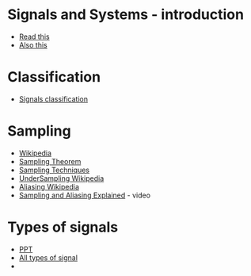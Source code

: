 # Signals and Systems - introduction
- [Read this](https://www.tutorialspoint.com/dip/signals_and_system_introduction.htm)
- [Also this](https://www.tutorialspoint.com/signals_and_systems/signals_and_systems_overview.htm)


# Classification
- [Signals classification](https://www.tutorialspoint.com/signals_and_systems/signals_classification.htm)

# Sampling
- [Wikipedia](https://en.wikipedia.org/wiki/Sampling_(signal_processing))
- [Sampling Theorem](https://www.tutorialspoint.com/signals_and_systems/signals_sampling_theorem.htm)
- [Sampling Techniques](https://www.tutorialspoint.com/signals_and_systems/signals_sampling_techniques.htm)
- [UnderSampling Wikipedia](https://en.wikipedia.org/wiki/Undersampling)
- [Aliasing Wikipedia](https://en.wikipedia.org/wiki/Aliasing)
- [Sampling and Aliasing Explained](https://www.youtube.com/watch?v=yWqrx08UeUs) - video

# Types of signals
- [PPT](https://web.iit.edu/sites/web/files/departments/academic-affairs/academic-resource-center/pdfs/signal_systems_prop.pdf)
- [All types of signal](https://www.tutorialspoint.com/signals_and_systems/signals_classification.htm#:~:text=A%20signal%20is%20said%20to%20be%20deterministic%20if%20there%20is,at%20any%20instant%20of%20time.&text=Non%2Ddeterministic%20signals%20are%20random,are%20modelled%20in%20probabilistic%20terms.)
- 
